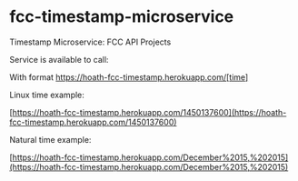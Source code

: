# fcc-timestamp-microservice
Timestamp Microservice: FCC API Projects

Service is available to call:

With format https://hoath-fcc-timestamp.herokuapp.com/[time]

Linux time example:

[https://hoath-fcc-timestamp.herokuapp.com/1450137600](https://hoath-fcc-timestamp.herokuapp.com/1450137600)

Natural time example:

[https://hoath-fcc-timestamp.herokuapp.com/December%2015,%202015](https://hoath-fcc-timestamp.herokuapp.com/December%2015,%202015)
